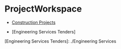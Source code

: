 # ProjectWorkspace

 - [Construction Projects]
 
 - [Engineering Services Tenders]

[Construction Projects]: ./Construction
[Engineering Services Tenders]: ./Engineering Services
